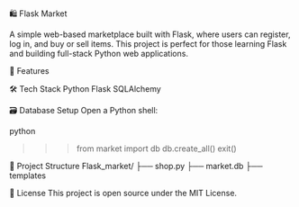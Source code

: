 🛍️ Flask Market

A simple web-based marketplace built with Flask, where users can register, log in, and buy or sell items. This project is perfect for those learning Flask and building full-stack Python web applications.


🚀 Features



🛠️ Tech Stack
Python
Flask
SQLAlchemy


🗃️ Database Setup
Open a Python shell:

python
>>> from market import db
>>> db.create_all()
>>> exit()


📂 Project Structure
Flask_market/
├── shop.py
├── market.db
├── templates


📄 License
This project is open source under the MIT License.
